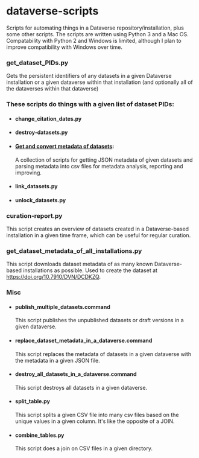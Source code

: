 # dataverse-scripts
Scripts for automating things in a Dataverse repository/installation, plus some other scripts. The scripts are written using Python 3 and a Mac OS. Compatability with Python 2 and Windows is limited, although I plan to improve compatibility with Windows over time. 

### get_dataset_PIDs.py
Gets the persistent identifiers of any datasets in a given Dataverse installation or a given dataverse within that installation (and optionally all of the dataverses within that dataverse)

### These scripts do things with a given list of dataset PIDs:

- #### change_citation_dates.py
- #### destroy-datasets.py
- #### [Get and convert metadata of datasets](https://github.com/jggautier/dataverse-scripts/tree/master/get-dataverse-metadata):
  A collection of scripts for getting JSON metadata of given datasets and parsing metadata into csv files for metadata analysis, reporting and improving.
- #### link_datasets.py
- #### unlock_datasets.py

### curation-report.py
This script creates an overview of datasets created in a Dataverse-based installation in a given time frame, which can be useful for regular curation.

### get_dataset_metadata_of_all_installations.py
This script downloads dataset metadata of as many known Dataverse-based installations as possible. Used to create the dataset at https://doi.org/10.7910/DVN/DCDKZQ.

### Misc
- #### publish_multiple_datasets.command
  This script publishes the unpublished datasets or draft versions in a given dataverse.
- #### replace_dataset_metadata_in_a_dataverse.command
  This script replaces the metadata of datasets in a given dataverse with the metadata in a given JSON file.
- #### destroy_all_datasets_in_a_dataverse.command
  This script destroys all datasets in a given dataverse.
- #### split_table.py
  This script splits a given CSV file into many csv files based on the unique values in a given column. It's like the opposite of a JOIN.
- #### combine_tables.py
  This script does a join on CSV files in a given directory.
